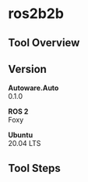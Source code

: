# ros2b2b

## Tool Overview

## Version

**Autoware.Auto**
<br>
0.1.0

**ROS 2**
<br>
Foxy

**Ubuntu**
<br>
20.04 LTS

## Tool Steps
